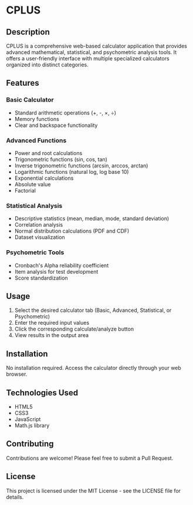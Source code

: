 # CPLUS

## Description

CPLUS is a comprehensive web-based calculator application that provides advanced mathematical, statistical, and psychometric analysis tools. It offers a user-friendly interface with multiple specialized calculators organized into distinct categories.

## Features

### Basic Calculator

- Standard arithmetic operations (+, -, ×, ÷)
- Memory functions
- Clear and backspace functionality

### Advanced Functions

- Power and root calculations
- Trigonometric functions (sin, cos, tan)
- Inverse trigonometric functions (arcsin, arccos, arctan)
- Logarithmic functions (natural log, log base 10)
- Exponential calculations
- Absolute value
- Factorial

### Statistical Analysis

- Descriptive statistics (mean, median, mode, standard deviation)
- Correlation analysis
- Normal distribution calculations (PDF and CDF)
- Dataset visualization

### Psychometric Tools

- Cronbach's Alpha reliability coefficient
- Item analysis for test development
- Score standardization

## Usage

1. Select the desired calculator tab (Basic, Advanced, Statistical, or Psychometric)
2. Enter the required input values
3. Click the corresponding calculate/analyze button
4. View results in the output area

## Installation

No installation required. Access the calculator directly through your web browser.

## Technologies Used

- HTML5
- CSS3
- JavaScript
- Math.js library

## Contributing

Contributions are welcome! Please feel free to submit a Pull Request.

## License

This project is licensed under the MIT License - see the LICENSE file for details.
